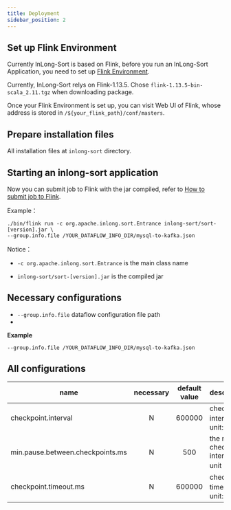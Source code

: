```yaml
---
title: Deployment
sidebar_position: 2
---
```


## Set up Flink Environment
Currently InLong-Sort is based on Flink, before you run an InLong-Sort Application,
you need to set up [Flink Environment](https://nightlies.apache.org/flink/flink-docs-release-1.13/docs/deployment/overview/).

Currently, InLong-Sort relys on Flink-1.13.5. Chose `flink-1.13.5-bin-scala_2.11.tgz` when downloading package.

Once your Flink Environment is set up, you can visit Web UI of Flink, whose address is stored in `/${your_flink_path}/conf/masters`.

## Prepare installation files
All installation files at `inlong-sort` directory.

## Starting an inlong-sort application
Now you can submit job to Flink with the jar compiled, refer to [How to submit job to Flink](https://nightlies.apache.org/flink/flink-docs-release-1.13/docs/deployment/cli/#submitting-a-job).

Example：
```
./bin/flink run -c org.apache.inlong.sort.Entrance inlong-sort/sort-[version].jar \
--group.info.file /YOUR_DATAFLOW_INFO_DIR/mysql-to-kafka.json
```

Notice：

- `-c org.apache.inlong.sort.Entrance` is the main class name

- `inlong-sort/sort-[version].jar` is the compiled jar

## Necessary configurations
- `--group.info.file` dataflow configuration file path
- 
**Example**
```
--group.info.file /YOUR_DATAFLOW_INFO_DIR/mysql-to-kafka.json
```

## All configurations
| name                                       | necessary | default value | description                                                                                                                                                                                                                                 |
|--------------------------------------------|:---------:|:-------------:|---------------------------------------------------------------------------------------------------------------------------------------------------------------------------------------------------------------------------------------------|
| checkpoint.interval                        |     N     |    600000     | checkpoint interval，unit: ms                                                                                                                                                                                                                |
| min.pause.between.checkpoints.ms           |     N     |      500      | the minimal checkpoint interval, unit：ms                                                                                                                                                                                                    |
| checkpoint.timeout.ms                      |     N     |    600000     | checkpoint timeout，unit: ms                                                                                                                                                                                                                 |